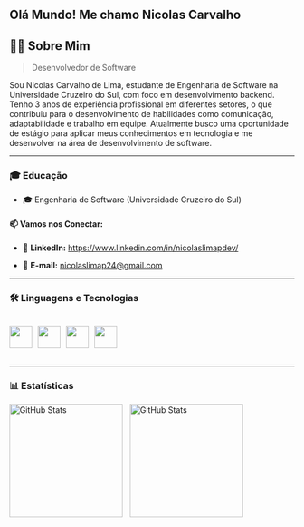 Olá Mundo! Me chamo Nicolas Carvalho
---

## 👨‍💻 **Sobre Mim**

> Desenvolvedor de Software 

Sou Nicolas Carvalho de Lima, estudante de Engenharia de Software na Universidade Cruzeiro do Sul, com foco em desenvolvimento backend. Tenho 3 anos de experiência profissional em diferentes setores, o que contribuiu para o desenvolvimento de habilidades como comunicação, adaptabilidade e trabalho em equipe. Atualmente busco uma oportunidade de estágio para aplicar meus conhecimentos em tecnologia e me desenvolver na área de desenvolvimento de software. 

---

### 🎓 **Educação**
- 🎓 Engenharia de Software (Universidade Cruzeiro do Sul)

#### 📫 **Vamos nos Conectar:**  

- 🔗 **LinkedIn:** https://www.linkedin.com/in/nicolaslimapdev/

- 📧 **E-mail:** nicolaslimap24@gmail.com

---

### 🛠️ **Linguagens e Tecnologias**

<br/>

<div style="display: flex; gap: 10px;">
    <img src="https://cdn.jsdelivr.net/gh/devicons/devicon@latest/icons/java/java-original.svg"
    width="40"/>
    <img src="https://cdn.jsdelivr.net/gh/devicons/devicon@latest/icons/html5/html5-original.svg"
    width="40">
    <img src="https://cdn.jsdelivr.net/gh/devicons/devicon@latest/icons/css3/css3-original.svg"
    width="40">
    <img src="https://cdn.jsdelivr.net/gh/devicons/devicon@latest/icons/git/git-original.svg"
    width="40">
</div>
<br/>

---

### 📊 Estatísticas

<img 
    align="left"
    alt="GitHub Stats" 
    height="200" 
    style="padding-right: 10px;" 
    src="https://github-readme-stats.vercel.app/api?username=nicolaslimap&show_icons=true&theme=tokyonight&include_all_commits=true&locale=pt-br" 
  />

<img 
      align="left" 
      alt="GitHub Stats" 
      height="200" 
      src="https://github-readme-stats.vercel.app/api/top-langs/?username=nicolaslimap&theme=tokyonight&layout=compact&custom_title=Tecnologias" 
  />
